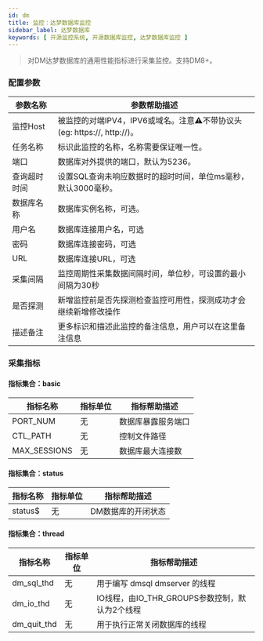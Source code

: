 ```yaml
---
id: dm
title: 监控：达梦数据库监控
sidebar_label: 达梦数据库
keywords: [ 开源监控系统, 开源数据库监控, 达梦数据库监控 ]
---
```


> 对DM达梦数据库的通用性能指标进行采集监控。支持DM8+。

### 配置参数

| 参数名称   | 参数帮助描述                                               |
|--------|------------------------------------------------------|
| 监控Host | 被监控的对端IPV4，IPV6或域名。注意⚠️不带协议头(eg: https://, http://)。 |
| 任务名称   | 标识此监控的名称，名称需要保证唯一性。                                  |
| 端口     | 数据库对外提供的端口，默认为5236。                                  |
| 查询超时时间 | 设置SQL查询未响应数据时的超时时间，单位ms毫秒，默认3000毫秒。                  |
| 数据库名称  | 数据库实例名称，可选。                                          |
| 用户名    | 数据库连接用户名，可选                                          |
| 密码     | 数据库连接密码，可选                                           |
| URL    | 数据库连接URL，可选                                          |
| 采集间隔   | 监控周期性采集数据间隔时间，单位秒，可设置的最小间隔为30秒                       |
| 是否探测   | 新增监控前是否先探测检查监控可用性，探测成功才会继续新增修改操作                     |
| 描述备注   | 更多标识和描述此监控的备注信息，用户可以在这里备注信息                          |

### 采集指标

#### 指标集合：basic

| 指标名称         | 指标单位 | 指标帮助描述    |
|--------------|------|-----------|
| PORT_NUM     | 无    | 数据库暴露服务端口 |
| CTL_PATH     | 无    | 控制文件路径    |
| MAX_SESSIONS | 无    | 数据库最大连接数  |

#### 指标集合：status

| 指标名称    | 指标单位 | 指标帮助描述     |
|---------|------|------------|
| status$ | 无    | DM数据库的开闭状态 |

#### 指标集合：thread

| 指标名称        | 指标单位 | 指标帮助描述                          |
|-------------|------|---------------------------------|
| dm_sql_thd  | 无    | 用于编写 dmsql dmserver 的线程         |
| dm_io_thd   | 无    | IO线程，由IO_THR_GROUPS参数控制，默认为2个线程 |
| dm_quit_thd | 无    | 用于执行正常关闭数据库的线程                  |

